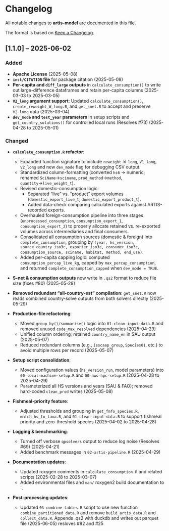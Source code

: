 # Changelog

All notable changes to **artis-model** are documented in this file.

The format is based on [Keep a Changelog](https://keepachangelog.com/en/1.1.0/).

## [1.1.0] – 2025-06-02

### Added
- **Apache License** (2025-05-08)  
- **`inst/CITATION` file** for package citation (2025-05-08)  
- **Per-capita and `diff_large` outputs** in `calculate_consumption()` to write out large-difference dataframes and retain per-capita columns (2025-03-03 to 2025-03-05)  
- **`V2_long` argument support**: Updated `calculate_consumption()`, `create_reweight_W_long.R`, and `get_snet.R` to accept and preserve `V2_long` data (2025-03-04)  
- **`dev_mode` and `test_year` parameters** in setup scripts and `get_country_solutions()` for controlled local runs (Resolves #73) (2025-04-28 to 2025-05-01)  

### Changed
- **`calculate_consumption.R` refactor**:  
  - Expanded function signature to include `reweight_W_long`, `V1_long`, `V2_long` and new `dev_mode` flag for debugging CSV output.  
  - Standardized column-formatting (converted `hs6` → numeric; renamed `SciName`→`sciname`, `prod_method`→`method`, `quantity`→`live_weight_t`).  
  - Revised domestic-consumption logic:  
    - Separated “live” vs. “product” export volumes (`domestic_export_live_t`, `domestic_export_product_t`).  
    - Added data-check comparing calculated exports against ARTIS-recorded exports.  
  - Overhauled foreign-consumption pipeline into three stages (`unprocessed_consumption`, `consumption_export_1`, `consumption_export_2`) to properly allocate retained vs. re-exported volumes across intermediaries and final consumers.  
  - Consolidated all consumption sources (domestic & foreign) into `complete_consumption`, grouping by `(year, hs_version, source_country_iso3c, exporter_iso3c, consumer_iso3c, consumption_source, sciname, habitat, method, end_use)`.  
  - Added per-capita capping logic: computed `consumption_percap_live_kg`, capped by `max_percap_consumption`, and returned `complete_consumption_capped` when `dev_mode = TRUE`.  

- **S-net & consumption outputs** now write in `.qs2` format to reduce file size (fixes #80) (2025-05-28)  
- **Removed redundant “all-country-est” compilation**: `get_snet.R` now reads combined country-solve outputs from both solvers directly (2025-05-29)  
- **Production-file refactoring**:  
  - Moved `group_by()/summarise()` logic into `01-clean-input-data.R` and removed unused `code_max_resolved` dependencies (2025-04-29)  
  - Unified column ordering; retained `country_name_en` in SAU output (2025-05-07)  
  - Reduced redundant columns (e.g., `isscaap_group`, `Species01`, etc.) to avoid multiple rows per record (2025-05-07)  
- **Setup script consolidation**:  
  - Moved configuration values (`hs_version_run`, model parameters) into `00-local-machine-setup.R` and `00-aws-hpc-setup.R` (2025-04-28 to 2025-04-29)  
  - Parameterized all HS versions and years (SAU & FAO); removed hard-coded `clean_prod` writes (2025-05-08)  
- **Fishmeal-priority feature**:  
  - Adjusted thresholds and grouping in `get_fmfo_species.R`, `match_hs_to_taxa.R`, and `01-clean-input-data.R` to support fishmeal priority and zero-threshold species (2025-04-02 to 2025-04-28)  
- **Logging & benchmarking**:  
  - Turned off verbose `qpsolvers` output to reduce log noise (Resolves #69) (2025-04-21)  
  - Added benchmark messages in `02-artis-pipeline.R` (2025-04-29)  
- **Documentation updates**:  
  - Updated roxygen comments in `calculate_consumption.R` and related scripts (2025-02-28 to 2025-03-07)  
  - Added environmental files and `man/` roxygen2 build documentation to `.
- **Post-processing updates**:
  - Updated `03-combine-tables.R` script to use new function `combine_partitioned_data.R` and remove `build_artis_data.R` and `collect_data.R`. Appends .qs2 with duckdb and writes out parquet file (2025-06-05) resloves #82 and #25
